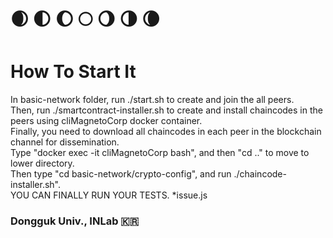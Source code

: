 # 🌒 🌓 🌔 🌕 🌖 🌗 🌘

# How To Start It
In basic-network folder, run ./start.sh to create and join the all peers.   
Then, run ./smartcontract-installer.sh to create and install chaincodes in the peers using cliMagnetoCorp docker container.   
Finally, you need to download all chaincodes in each peer in the blockchain channel for dissemination.   
Type "docker exec -it cliMagnetoCorp bash", and then "cd .." to move to lower directory.    
Then type "cd basic-network/crypto-config", and run ./chaincode-installer.sh".    
YOU CAN FINALLY RUN YOUR TESTS. *issue.js

### Dongguk Univ., INLab 🇰🇷
